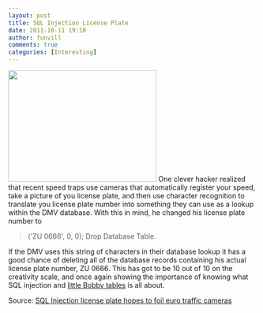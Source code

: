 ```yaml
---
layout: post
title: SQL Injection License Plate
date: 2011-10-11 19:10
author: funvill
comments: true
categories: [Interesting]
---
```

<a href="http://www.abluestar.com/blog/wp-content/uploads/2011/10/for_traffic_cameras.jpg"><img class="size-medium wp-image-2248 alignright" title="for_traffic_cameras" src="http://www.abluestar.com/blog/wp-content/uploads/2011/10/for_traffic_cameras-300x225.jpg" alt="" width="300" height="225" /></a> One clever hacker realized that recent speed traps use cameras that automatically register your speed, take a picture of you license plate, and then use character recognition to translate you license plate number into something they can use as a lookup within the DMV database. With this in mind, he changed his license plate number to
<blockquote>('ZU 0666', 0, 0); Drop Database Table.</blockquote>
If the DMV uses this string of characters in their database lookup it has a good chance of deleting all of the database records containing his actual license plate number, ZU 0666. This has got to be 10 out of 10 on the creativity scale, and once again showing the importance of knowing what SQL injection and <a href="http://xkcd.com/327/">little Bobby tables</a> is all about.

Source: <a href="http://gizmodo.com/5498412/sql-injection-license-plate-hopes-to-foil-euro-traffic-cameras">SQL Injection license plate hopes to foil euro traffic cameras</a>
